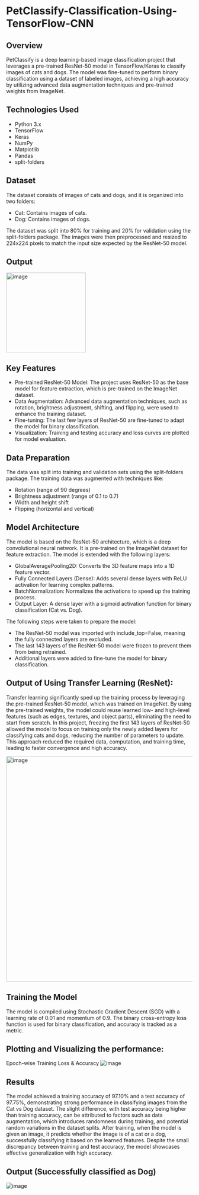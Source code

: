 # PetClassify-Classification-Using-TensorFlow-CNN

## Overview
PetClassify is a deep learning-based image classification project that leverages a pre-trained ResNet-50 model in TensorFlow/Keras to classify images of cats and dogs. The model was fine-tuned to perform binary classification using a dataset of labeled images, achieving a high accuracy by utilizing advanced data augmentation techniques and pre-trained weights from ImageNet.

## Technologies Used
- Python 3.x
- TensorFlow
- Keras
- NumPy
- Matplotlib
- Pandas
- split-folders

## Dataset
The dataset consists of images of cats and dogs, and it is organized into two folders:

- Cat: Contains images of cats.
- Dog: Contains images of dogs.

The dataset was split into 80% for training and 20% for validation using the split-folders package. The images were then preprocessed and resized to 224x224 pixels to match the input size expected by the ResNet-50 model.

## Output
<img width="215" alt="image" src="https://github.com/user-attachments/assets/e3efe37f-7109-4977-8343-e64cabeb0363" />


## Key Features
- Pre-trained ResNet-50 Model: The project uses ResNet-50 as the base model for feature extraction, which is pre-trained on the ImageNet dataset.
- Data Augmentation: Advanced data augmentation techniques, such as rotation, brightness adjustment, shifting, and flipping, were used to enhance the training dataset.
- Fine-tuning: The last few layers of ResNet-50 are fine-tuned to adapt the model for binary classification.
- Visualization: Training and testing accuracy and loss curves are plotted for model evaluation.

## Data Preparation
The data was split into training and validation sets using the split-folders package. The training data was augmented with techniques like:
- Rotation (range of 90 degrees)
- Brightness adjustment (range of 0.1 to 0.7)
- Width and height shift
- Flipping (horizontal and vertical)

## Model Architecture
The model is based on the ResNet-50 architecture, which is a deep convolutional neural network. It is pre-trained on the ImageNet dataset for feature extraction. The model is extended with the following layers:
- GlobalAveragePooling2D: Converts the 3D feature maps into a 1D feature vector.
- Fully Connected Layers (Dense): Adds several dense layers with ReLU activation for learning complex patterns.
- BatchNormalization: Normalizes the activations to speed up the training process.
- Output Layer: A dense layer with a sigmoid activation function for binary classification (Cat vs. Dog).

The following steps were taken to prepare the model:
- The ResNet-50 model was imported with include_top=False, meaning the fully connected layers are excluded.
- The last 143 layers of the ResNet-50 model were frozen to prevent them from being retrained.
- Additional layers were added to fine-tune the model for binary classification.

## Output of Using Transfer Learning (ResNet):
Transfer learning significantly sped up the training process by leveraging the pre-trained ResNet-50 model, which was trained on ImageNet. By using the pre-trained weights, the model could reuse learned low- and high-level features (such as edges, textures, and object parts), eliminating the need to start from scratch. In this project, freezing the first 143 layers of ResNet-50 allowed the model to focus on training only the newly added layers for classifying cats and dogs, reducing the number of parameters to update. This approach reduced the required data, computation, and training time, leading to faster convergence and high accuracy.

<img width="608" alt="image" src="https://github.com/user-attachments/assets/c0524209-1972-46a1-8836-ffab2b35ef5d" />


## Training the Model
The model is compiled using Stochastic Gradient Descent (SGD) with a learning rate of 0.01 and momentum of 0.9. The binary cross-entropy loss function is used for binary classification, and accuracy is tracked as a metric.

## Plotting and Visualizing the performance:
Epoch-wise Training Loss & Accuracy
![image](https://github.com/user-attachments/assets/54d6eb89-3025-4bdc-8c3d-3e540c3f45fa)


## Results
The model achieved a training accuracy of 97.10% and a test accuracy of 97.75%, demonstrating strong performance in classifying images from the Cat vs Dog dataset. The slight difference, with test accuracy being higher than training accuracy, can be attributed to factors such as data augmentation, which introduces randomness during training, and potential random variations in the dataset splits. After training, when the model is given an image, it predicts whether the image is of a cat or a dog, successfully classifying it based on the learned features. Despite the small discrepancy between training and test accuracy, the model showcases effective generalization with high accuracy.

## Output (Successfully classified as Dog) 
![image](https://github.com/user-attachments/assets/764c1c90-87b2-4422-be6d-e4da1c311a00)



